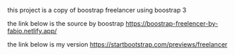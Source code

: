 this project is a copy of boostrap freelancer using boostrap 3

the link below is the source by boostrap
https://boostrap-freelencer-by-fabio.netlify.app/

the link below is my version
https://startbootstrap.com/previews/freelancer